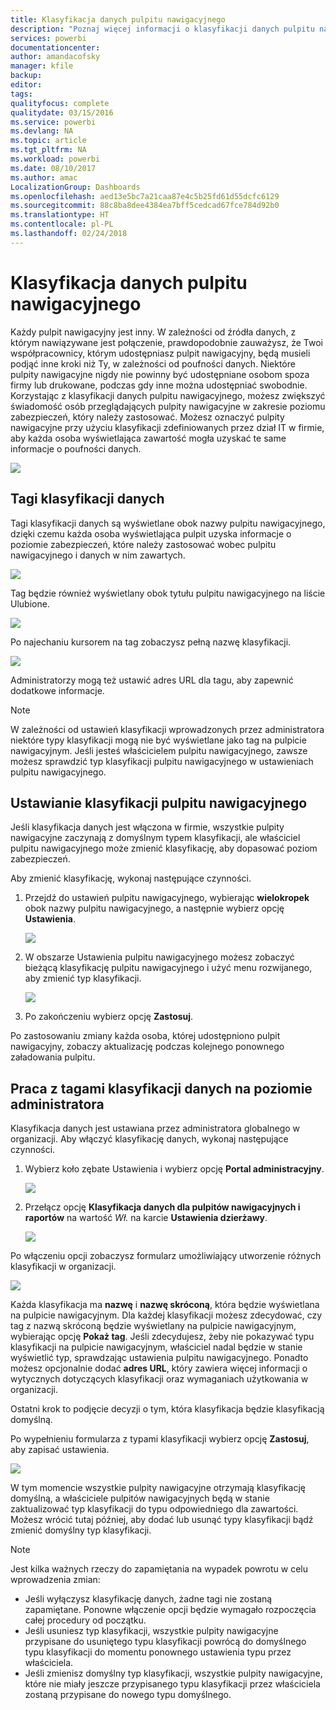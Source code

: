 ```yaml
---
title: Klasyfikacja danych pulpitu nawigacyjnego
description: "Poznaj więcej informacji o klasyfikacji danych pulpitu nawigacyjnego, w tym o sposobie konfigurowania klasyfikacji przez administratora oraz możliwości zmiany klasyfikacji przez właścicieli pulpitu nawigacyjnego."
services: powerbi
documentationcenter: 
author: amandacofsky
manager: kfile
backup: 
editor: 
tags: 
qualityfocus: complete
qualitydate: 03/15/2016
ms.service: powerbi
ms.devlang: NA
ms.topic: article
ms.tgt_pltfrm: NA
ms.workload: powerbi
ms.date: 08/10/2017
ms.author: amac
LocalizationGroup: Dashboards
ms.openlocfilehash: aed13e5bc7a21caa87e4c5b25fd61d55dcfc6129
ms.sourcegitcommit: 88c8ba8dee4384ea7bff5cedcad67fce784d92b0
ms.translationtype: HT
ms.contentlocale: pl-PL
ms.lasthandoff: 02/24/2018
---
```

# <a name="dashboard-data-classification"></a>Klasyfikacja danych pulpitu nawigacyjnego
Każdy pulpit nawigacyjny jest inny. W zależności od źródła danych, z którym nawiązywane jest połączenie, prawdopodobnie zauważysz, że Twoi współpracownicy, którym udostępniasz pulpit nawigacyjny, będą musieli podjąć inne kroki niż Ty, w zależności od poufności danych. Niektóre pulpity nawigacyjne nigdy nie powinny być udostępniane osobom spoza firmy lub drukowane, podczas gdy inne można udostępniać swobodnie. Korzystając z klasyfikacji danych pulpitu nawigacyjnego, możesz zwiększyć świadomość osób przeglądających pulpity nawigacyjne w zakresie poziomu zabezpieczeń, który należy zastosować. Możesz oznaczyć pulpity nawigacyjne przy użyciu klasyfikacji zdefiniowanych przez dział IT w firmie, aby każda osoba wyświetlająca zawartość mogła uzyskać te same informacje o poufności danych.

![](media/service-data-classification/dashboard_tagged_as_hbi.png)

## <a name="data-classification-tags"></a>Tagi klasyfikacji danych
Tagi klasyfikacji danych są wyświetlane obok nazwy pulpitu nawigacyjnego, dzięki czemu każda osoba wyświetlająca pulpit uzyska informacje o poziomie zabezpieczeń, które należy zastosować wobec pulpitu nawigacyjnego i danych w nim zawartych.

![](media/service-data-classification/tag_next_to_title.png)

Tag będzie również wyświetlany obok tytułu pulpitu nawigacyjnego na liście Ulubione.

![](media/service-data-classification/tag_on_dashboard_tile.png)

Po najechaniu kursorem na tag zobaczysz pełną nazwę klasyfikacji.

![](media/service-data-classification/tag_tooltip.png)

Administratorzy mogą też ustawić adres URL dla tagu, aby zapewnić dodatkowe informacje.

> [!NOTE]
> W zależności od ustawień klasyfikacji wprowadzonych przez administratora niektóre typy klasyfikacji mogą nie być wyświetlane jako tag na pulpicie nawigacyjnym. Jeśli jesteś właścicielem pulpitu nawigacyjnego, zawsze możesz sprawdzić typ klasyfikacji pulpitu nawigacyjnego w ustawieniach pulpitu nawigacyjnego.
> 
> 

## <a name="setting-a-dashboards-classification"></a>Ustawianie klasyfikacji pulpitu nawigacyjnego
Jeśli klasyfikacja danych jest włączona w firmie, wszystkie pulpity nawigacyjne zaczynają z domyślnym typem klasyfikacji, ale właściciel pulpitu nawigacyjnego może zmienić klasyfikację, aby dopasować poziom zabezpieczeń.

Aby zmienić klasyfikację, wykonaj następujące czynności.

1. Przejdź do ustawień pulpitu nawigacyjnego, wybierając **wielokropek** obok nazwy pulpitu nawigacyjnego, a następnie wybierz opcję **Ustawienia**.
   
    ![](media/service-data-classification/dashboard_settings.png)
2. W obszarze Ustawienia pulpitu nawigacyjnego możesz zobaczyć bieżącą klasyfikację pulpitu nawigacyjnego i użyć menu rozwijanego, aby zmienić typ klasyfikacji.
   
    ![](media/service-data-classification/classification_setting_dropdown.png)
3. Po zakończeniu wybierz opcję **Zastosuj**.

Po zastosowaniu zmiany każda osoba, której udostępniono pulpit nawigacyjny, zobaczy aktualizację podczas kolejnego ponownego załadowania pulpitu.

## <a name="working-with-data-classification-tags-as-an-admin"></a>Praca z tagami klasyfikacji danych na poziomie administratora
Klasyfikacja danych jest ustawiana przez administratora globalnego w organizacji. Aby włączyć klasyfikację danych, wykonaj następujące czynności.

1. Wybierz koło zębate Ustawienia i wybierz opcję **Portal administracyjny**.
   
    ![](media/service-data-classification/admin_portal_in_settings.png)
2. Przełącz opcję **Klasyfikacja danych dla pulpitów nawigacyjnych i raportów** na wartość *Wł.* na karcie **Ustawienia dzierżawy**.
   
    ![](media/service-data-classification/data_classification_switch_location.png)

Po włączeniu opcji zobaczysz formularz umożliwiający utworzenie różnych klasyfikacji w organizacji.

![](media/service-data-classification/blank_classification_form.png)

Każda klasyfikacja ma **nazwę** i **nazwę skróconą**, która będzie wyświetlana na pulpicie nawigacyjnym. Dla każdej klasyfikacji możesz zdecydować, czy tag z nazwą skróconą będzie wyświetlany na pulpicie nawigacyjnym, wybierając opcję **Pokaż tag**. Jeśli zdecydujesz, żeby nie pokazywać typu klasyfikacji na pulpicie nawigacyjnym, właściciel nadal będzie w stanie wyświetlić typ, sprawdzając ustawienia pulpitu nawigacyjnego. Ponadto możesz opcjonalnie dodać **adres URL**, który zawiera więcej informacji o wytycznych dotyczących klasyfikacji oraz wymaganiach użytkowania w organizacji.  

Ostatni krok to podjęcie decyzji o tym, która klasyfikacja będzie klasyfikacją domyślną.  

Po wypełnieniu formularza z typami klasyfikacji wybierz opcję **Zastosuj**, aby zapisać ustawienia.

![](media/service-data-classification/filled_in_classification_form.png)

W tym momencie wszystkie pulpity nawigacyjne otrzymają klasyfikację domyślną, a właściciele pulpitów nawigacyjnych będą w stanie zaktualizować typ klasyfikacji do typu odpowiedniego dla zawartości. Możesz wrócić tutaj później, aby dodać lub usunąć typy klasyfikacji bądź zmienić domyślny typ klasyfikacji.  

> [!NOTE]
> Jest kilka ważnych rzeczy do zapamiętania na wypadek powrotu w celu wprowadzenia zmian:
> 
> * Jeśli wyłączysz klasyfikację danych, żadne tagi nie zostaną zapamiętane. Ponowne włączenie opcji będzie wymagało rozpoczęcia całej procedury od początku.  
> * Jeśli usuniesz typ klasyfikacji, wszystkie pulpity nawigacyjne przypisane do usuniętego typu klasyfikacji powrócą do domyślnego typu klasyfikacji do momentu ponownego ustawienia typu przez właściciela.  
> * Jeśli zmienisz domyślny typ klasyfikacji, wszystkie pulpity nawigacyjne, które nie miały jeszcze przypisanego typu klasyfikacji przez właściciela zostaną przypisane do nowego typu domyślnego.
> 
> 


